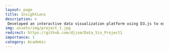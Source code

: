 ```yaml
---
layout: page
title: InsightLens
description: >
 Developed an interactive data visualization platform using D3.js to explore and analyze the Adult Census dataset, integrating data preprocessing and web-based analytics.
img: assets/img/project_1.jpg
redirect: https://github.com/djism/Data_Vis_Project1
importance: 1
category: Academic
---
```

